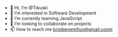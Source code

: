 - 👋 Hi, I’m @Tikuski
- 👀 I’m interested in Software Development
- 🌱 I’m currently learning JavaScript
- 💞️ I’m looking to collaborate on projects
- 📫 How to reach me brisibenemifun@gmail.coom

<!---
Tikuski/Tikuski is a ✨ special ✨ repository because its `README.md` (this file) appears on your GitHub profile.
You can click the Preview link to take a look at your changes.
--->

